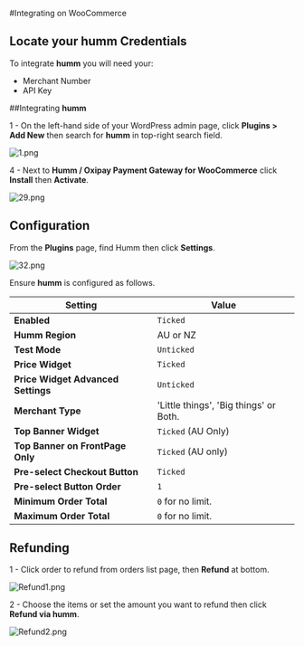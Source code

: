 #Integrating on WooCommerce

## Locate your **humm** Credentials

To integrate **humm** you will need your:

* Merchant Number
* API Key

##Integrating **humm**

1 - On the left-hand side of your WordPress admin page, click **Plugins > Add New** then search for **humm** in top-right search field.

![1.png](/img/ecommerce/woocommerce/1.png)

4 - Next to **Humm / Oxipay Payment Gateway for WooCommerce** click **Install** then **Activate**. 

![29.png](/img/ecommerce/woocommerce/29.png)

## Configuration

From the **Plugins** page, find Humm then click **Settings**.

![32.png](/img/ecommerce/woocommerce/32.png)

Ensure **humm** is configured as follows.

|Setting|Value|
-------|-----
**Enabled**| `Ticked`
**Humm Region**| AU or NZ
**Test Mode**| `Unticked`
**Price Widget**| `Ticked`
**Price Widget Advanced Settings**|`Unticked`
**Merchant Type**| 'Little things', 'Big things' or Both.
**Top Banner Widget**| `Ticked` (AU Only)
**Top Banner on FrontPage Only**| `Ticked` (AU only)
**Pre-select Checkout Button**| `Ticked`
**Pre-select Button Order**| `1`
**Minimum Order Total**| `0` for no limit.
**Maximum Order Total**| `0` for no limit.

## Refunding

1 - Click order to refund from orders list page, then **Refund** at bottom.

![Refund1.png](/img/ecommerce/woocommerce/refund1.png)

2 - Choose the items or set the amount you want to refund then click **Refund via humm**.

![Refund2.png](/img/ecommerce/woocommerce/refund2.png)
